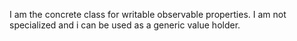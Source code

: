 I am the concrete class for writable observable properties.
I am not specialized and i can be used as a generic value holder.